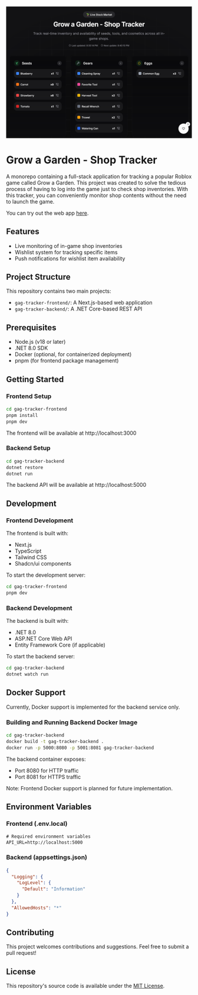 <p align="center">
  <a href="https://github.com/mk-gg/gag">
    <img src="https://github.com/mk-gg/gag/blob/main/images/preview.png" alt="Master">
  </a>
</p>

<p align="center">
  <h1>Grow a Garden - Shop Tracker</h1>
</p>



A monorepo containing a full-stack application for tracking a popular Roblox game called Grow a Garden. This project was created to solve the tedious process of having to log into the game just to check shop inventories. With this tracker, you can conveniently monitor shop contents without the need to launch the game.

You can try out the web app [here](https://gag-tracker.netlify.app).

## Features
- Live monitoring of in-game shop inventories
- Wishlist system for tracking specific items
- Push notifications for wishlist item availability

## Project Structure

This repository contains two main projects:

- `gag-tracker-frontend/`: A Next.js-based web application
- `gag-tracker-backend/`: A .NET Core-based REST API

## Prerequisites

- Node.js (v18 or later)
- .NET 8.0 SDK
- Docker (optional, for containerized deployment)
- pnpm (for frontend package management)

## Getting Started

### Frontend Setup

```bash
cd gag-tracker-frontend
pnpm install
pnpm dev
```

The frontend will be available at http://localhost:3000

### Backend Setup

```bash
cd gag-tracker-backend
dotnet restore
dotnet run
```

The backend API will be available at http://localhost:5000

## Development

### Frontend Development

The frontend is built with:
- Next.js
- TypeScript
- Tailwind CSS
- Shadcn/ui components

To start the development server:
```bash
cd gag-tracker-frontend
pnpm dev
```

### Backend Development

The backend is built with:
- .NET 8.0
- ASP.NET Core Web API
- Entity Framework Core (if applicable)

To start the backend server:
```bash
cd gag-tracker-backend
dotnet watch run
```

## Docker Support

Currently, Docker support is implemented for the backend service only.

### Building and Running Backend Docker Image

```bash
cd gag-tracker-backend
docker build -t gag-tracker-backend .
docker run -p 5000:8080 -p 5001:8081 gag-tracker-backend
```

The backend container exposes:
- Port 8080 for HTTP traffic
- Port 8081 for HTTPS traffic

Note: Frontend Docker support is planned for future implementation.

## Environment Variables

### Frontend (.env.local)
```
# Required environment variables
API_URL=http://localhost:5000
```

### Backend (appsettings.json)
```json
{
  "Logging": {
    "LogLevel": {
      "Default": "Information"
    }
  },
  "AllowedHosts": "*"
}
```

## Contributing

This project welcomes contributions and suggestions. Feel free to submit a pull request!

## License

This repository's source code is available under the [MIT License](LICENSE).